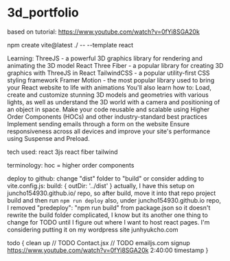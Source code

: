 # 3d_portfolio
 
based on tutorial: https://www.youtube.com/watch?v=0fYi8SGA20k

npm create vite@latest ./ -- --template react

Learning:
  ThreeJS - a powerful 3D graphics library for rendering and animating the 3D model
  React Three Fiber - a popular library for creating 3D graphics with ThreeJS in React
  TailwindCSS - a popular utility-first CSS styling framework
  Framer Motion - the most popular library used to bring your React website to life with animations You'll also learn how to:
  Load, create and customize stunning 3D models and geometries with various lights, as well as understand the 3D world with a camera and positioning of an object in space.
  Make your code reusable and scalable using Higher Order Components (HOCs) and other industry-standard best practices
  Implement sending emails through a form on the website
  Ensure responsiveness across all devices and improve your site's performance using Suspense and Preload.


tech used:
react
3js
react fiber
tailwind

terminology:
hoc = higher order components

deploy to github:
  change "dist" folder to "build"
  or consider adding to vite.config.js:
    build: {
      outDir: '../dist'
    }
  actually, I have this setup on juncho154930.github.io/ repo, so after build, move it into that repo project build and then run `npm run deploy`
  also, under juncho154930.github.io repo, I removed "predeploy": "npm run build" from package.json so it doesn't rewrite the build folder
  complicated, I know but its another one thing to change for TODO until I figure out where I want to host react pages. I'm considering putting it on my wordpress site junhyukcho.com

todo {
  clean up // TODO
  Contact.jsx
    // TODO emailjs.com signup https://www.youtube.com/watch?v=0fYi8SGA20k 2:40:00 timestamp
}